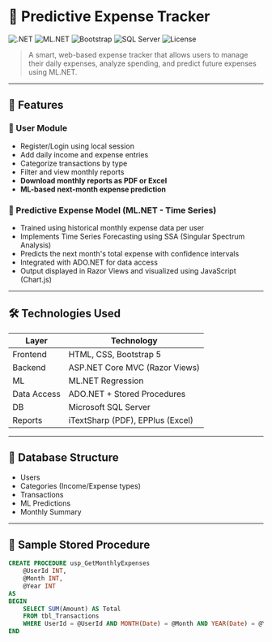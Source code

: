 # 💸 Predictive Expense Tracker

![.NET](https://img.shields.io/badge/.NET-ASP.NET%20Core-blue)
![ML.NET](https://img.shields.io/badge/Machine%20Learning-ML.NET-yellowgreen)
![Bootstrap](https://img.shields.io/badge/Design-Bootstrap%205-purple)
![SQL Server](https://img.shields.io/badge/Database-SQL%20Server-lightgrey)
![License](https://img.shields.io/badge/license-MIT-green)

> A smart, web-based expense tracker that allows users to manage their daily expenses, analyze spending, and predict future expenses using ML.NET.

---

## 🧾 Features

### 👤 User Module
- Register/Login using local session
- Add daily income and expense entries
- Categorize transactions by type
- Filter and view monthly reports
- **Download monthly reports as PDF or Excel**
- **ML-based next-month expense prediction**

### 🤖 Predictive Expense Model (ML.NET - Time Series)

- Trained using historical monthly expense data per user  
- Implements Time Series Forecasting using SSA (Singular Spectrum Analysis)  
- Predicts the next month's total expense with confidence intervals  
- Integrated with ADO.NET for data access  
- Output displayed in Razor Views and visualized using JavaScript (Chart.js)

---

## 🛠️ Technologies Used

| Layer       | Technology                       |
|------------|----------------------------------|
| Frontend   | HTML, CSS, Bootstrap 5           |
| Backend    | ASP.NET Core MVC (Razor Views)   |
| ML         | ML.NET Regression                |
| Data Access| ADO.NET + Stored Procedures      |
| DB         | Microsoft SQL Server             |
| Reports    | iTextSharp (PDF), EPPlus (Excel) |

---

## 🧩 Database Structure

- Users
- Categories (Income/Expense types)
- Transactions
- ML Predictions 
- Monthly Summary


---

## 🧪 Sample Stored Procedure

```sql
CREATE PROCEDURE usp_GetMonthlyExpenses
    @UserId INT,
    @Month INT,
    @Year INT
AS
BEGIN
    SELECT SUM(Amount) AS Total
    FROM tbl_Transactions
    WHERE UserId = @UserId AND MONTH(Date) = @Month AND YEAR(Date) = @Year
END

